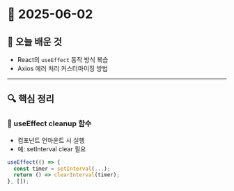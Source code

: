 # 📅 2025-06-02

## 📘 오늘 배운 것
- React의 `useEffect` 동작 방식 복습
- Axios 에러 처리 커스터마이징 방법

---

## 🔍 핵심 정리

### 🧠 useEffect cleanup 함수
- 컴포넌트 언마운트 시 실행
- 예: setInterval clear 필요

```js
useEffect(() => {
  const timer = setInterval(...);
  return () => clearInterval(timer);
}, []);
